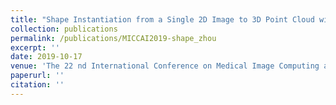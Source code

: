 ```yaml
---
title: "Shape Instantiation from a Single 2D Image to 3D Point Cloud with One-stage Learning"
collection: publications
permalink: /publications/MICCAI2019-shape_zhou
excerpt: ''
date: 2019-10-17
venue: 'The 22 nd International Conference on Medical Image Computing and Computer Assisted Intervention (MICCAI2019)'
paperurl: ''
citation: ''
---
```


<!-- 'X. Y. Zhou, Z. Y. Wang, P. C. Li, <b>J. Q. Zheng</b> and G. Z. Yang, “Abdominal Aortic Aneurysm Segmentation with a Small Number of Training Subjects”, in <i>Proc. of the Medical Image Analysis and Computer Assisted Intervention (MICCAI)</i>, 2019.'
-->
